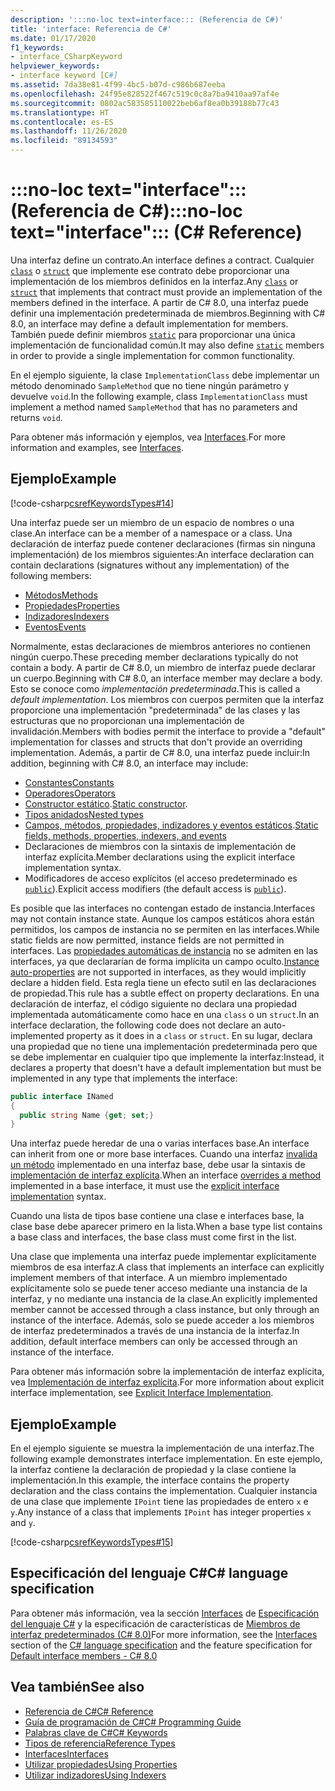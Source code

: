 ```yaml
---
description: ':::no-loc text=interface::: (Referencia de C#)'
title: 'interface: Referencia de C#'
ms.date: 01/17/2020
f1_keywords:
- interface_CSharpKeyword
helpviewer_keywords:
- interface keyword [C#]
ms.assetid: 7da38e81-4f99-4bc5-b07d-c986b687eeba
ms.openlocfilehash: 24f95e828522f467c519c0c8a7ba9410aa97af4e
ms.sourcegitcommit: 0802ac583585110022beb6af8ea0b39188b77c43
ms.translationtype: HT
ms.contentlocale: es-ES
ms.lasthandoff: 11/26/2020
ms.locfileid: "89134593"
---
```

# <a name="no-loc-textinterface-c-reference"></a><span data-ttu-id="587de-103">:::no-loc text="interface"::: (Referencia de C#)</span><span class="sxs-lookup"><span data-stu-id="587de-103">:::no-loc text="interface"::: (C# Reference)</span></span>

<span data-ttu-id="587de-104">Una interfaz define un contrato.</span><span class="sxs-lookup"><span data-stu-id="587de-104">An interface defines a contract.</span></span> <span data-ttu-id="587de-105">Cualquier [`class`](class.md) o [`struct`](../builtin-types/struct.md) que implemente ese contrato debe proporcionar una implementación de los miembros definidos en la interfaz.</span><span class="sxs-lookup"><span data-stu-id="587de-105">Any [`class`](class.md) or [`struct`](../builtin-types/struct.md) that implements that contract must provide an implementation of the members defined in the interface.</span></span> <span data-ttu-id="587de-106">A partir de C# 8.0, una interfaz puede definir una implementación predeterminada de miembros.</span><span class="sxs-lookup"><span data-stu-id="587de-106">Beginning with C# 8.0, an interface may define a default implementation for members.</span></span> <span data-ttu-id="587de-107">También puede definir miembros [`static`](static.md) para proporcionar una única implementación de funcionalidad común.</span><span class="sxs-lookup"><span data-stu-id="587de-107">It may also define [`static`](static.md) members in order to provide a single implementation for common functionality.</span></span>

<span data-ttu-id="587de-108">En el ejemplo siguiente, la clase `ImplementationClass` debe implementar un método denominado `SampleMethod` que no tiene ningún parámetro y devuelve `void`.</span><span class="sxs-lookup"><span data-stu-id="587de-108">In the following example, class `ImplementationClass` must implement a method named `SampleMethod` that has no parameters and returns `void`.</span></span>

<span data-ttu-id="587de-109">Para obtener más información y ejemplos, vea [Interfaces](../../programming-guide/interfaces/index.md).</span><span class="sxs-lookup"><span data-stu-id="587de-109">For more information and examples, see [Interfaces](../../programming-guide/interfaces/index.md).</span></span>

## <a name="example"></a><span data-ttu-id="587de-110">Ejemplo</span><span class="sxs-lookup"><span data-stu-id="587de-110">Example</span></span>

[!code-csharp[csrefKeywordsTypes#14](~/samples/snippets/csharp/VS_Snippets_VBCSharp/csrefKeywordsTypes/CS/keywordsTypes.cs#14)]

<span data-ttu-id="587de-111">Una interfaz puede ser un miembro de un espacio de nombres o una clase.</span><span class="sxs-lookup"><span data-stu-id="587de-111">An interface can be a member of a namespace or a class.</span></span> <span data-ttu-id="587de-112">Una declaración de interfaz puede contener declaraciones (firmas sin ninguna implementación) de los miembros siguientes:</span><span class="sxs-lookup"><span data-stu-id="587de-112">An interface declaration can contain declarations (signatures without any implementation) of the following members:</span></span>

- [<span data-ttu-id="587de-113">Métodos</span><span class="sxs-lookup"><span data-stu-id="587de-113">Methods</span></span>](../../programming-guide/classes-and-structs/methods.md)
- [<span data-ttu-id="587de-114">Propiedades</span><span class="sxs-lookup"><span data-stu-id="587de-114">Properties</span></span>](../../programming-guide/classes-and-structs/using-properties.md)
- [<span data-ttu-id="587de-115">Indizadores</span><span class="sxs-lookup"><span data-stu-id="587de-115">Indexers</span></span>](../../programming-guide/indexers/using-indexers.md)
- [<span data-ttu-id="587de-116">Eventos</span><span class="sxs-lookup"><span data-stu-id="587de-116">Events</span></span>](event.md)

<span data-ttu-id="587de-117">Normalmente, estas declaraciones de miembros anteriores no contienen ningún cuerpo.</span><span class="sxs-lookup"><span data-stu-id="587de-117">These preceding member declarations typically do not contain a body.</span></span> <span data-ttu-id="587de-118">A partir de C# 8.0, un miembro de interfaz puede declarar un cuerpo.</span><span class="sxs-lookup"><span data-stu-id="587de-118">Beginning with C# 8.0, an interface member may declare a body.</span></span> <span data-ttu-id="587de-119">Esto se conoce como *implementación predeterminada*.</span><span class="sxs-lookup"><span data-stu-id="587de-119">This is called a *default implementation*.</span></span> <span data-ttu-id="587de-120">Los miembros con cuerpos permiten que la interfaz proporcione una implementación "predeterminada" de las clases y las estructuras que no proporcionan una implementación de invalidación.</span><span class="sxs-lookup"><span data-stu-id="587de-120">Members with bodies permit the interface to provide a "default" implementation for classes and structs that don't provide an overriding implementation.</span></span> <span data-ttu-id="587de-121">Además, a partir de C# 8.0, una interfaz puede incluir:</span><span class="sxs-lookup"><span data-stu-id="587de-121">In addition, beginning with C# 8.0, an interface may include:</span></span>

- [<span data-ttu-id="587de-122">Constantes</span><span class="sxs-lookup"><span data-stu-id="587de-122">Constants</span></span>](const.md)
- [<span data-ttu-id="587de-123">Operadores</span><span class="sxs-lookup"><span data-stu-id="587de-123">Operators</span></span>](../operators/operator-overloading.md)
- <span data-ttu-id="587de-124">[Constructor estático](../../programming-guide/classes-and-structs/constructors.md#static-constructors).</span><span class="sxs-lookup"><span data-stu-id="587de-124">[Static constructor](../../programming-guide/classes-and-structs/constructors.md#static-constructors).</span></span>
- [<span data-ttu-id="587de-125">Tipos anidados</span><span class="sxs-lookup"><span data-stu-id="587de-125">Nested types</span></span>](../../programming-guide/classes-and-structs/nested-types.md)
- <span data-ttu-id="587de-126">[Campos, métodos, propiedades, indizadores y eventos estáticos](static.md).</span><span class="sxs-lookup"><span data-stu-id="587de-126">[Static fields, methods, properties, indexers, and events](static.md)</span></span>
- <span data-ttu-id="587de-127">Declaraciones de miembros con la sintaxis de implementación de interfaz explícita.</span><span class="sxs-lookup"><span data-stu-id="587de-127">Member declarations using the explicit interface implementation syntax.</span></span>
- <span data-ttu-id="587de-128">Modificadores de acceso explícitos (el acceso predeterminado es [`public`](access-modifiers.md)).</span><span class="sxs-lookup"><span data-stu-id="587de-128">Explicit access modifiers (the default access is [`public`](access-modifiers.md)).</span></span>

<span data-ttu-id="587de-129">Es posible que las interfaces no contengan estado de instancia.</span><span class="sxs-lookup"><span data-stu-id="587de-129">Interfaces may not contain instance state.</span></span> <span data-ttu-id="587de-130">Aunque los campos estáticos ahora están permitidos, los campos de instancia no se permiten en las interfaces.</span><span class="sxs-lookup"><span data-stu-id="587de-130">While static fields are now permitted, instance fields are not permitted in interfaces.</span></span> <span data-ttu-id="587de-131">Las [propiedades automáticas de instancia](../../programming-guide/classes-and-structs/auto-implemented-properties.md) no se admiten en las interfaces, ya que declararían de forma implícita un campo oculto.</span><span class="sxs-lookup"><span data-stu-id="587de-131">[Instance auto-properties](../../programming-guide/classes-and-structs/auto-implemented-properties.md) are not supported in interfaces, as they would implicitly declare a hidden field.</span></span> <span data-ttu-id="587de-132">Esta regla tiene un efecto sutil en las declaraciones de propiedad.</span><span class="sxs-lookup"><span data-stu-id="587de-132">This rule has a subtle effect on property declarations.</span></span> <span data-ttu-id="587de-133">En una declaración de interfaz, el código siguiente no declara una propiedad implementada automáticamente como hace en una `class` o un `struct`.</span><span class="sxs-lookup"><span data-stu-id="587de-133">In an interface declaration, the following code does not declare an auto-implemented property as it does in a `class` or `struct`.</span></span> <span data-ttu-id="587de-134">En su lugar, declara una propiedad que no tiene una implementación predeterminada pero que se debe implementar en cualquier tipo que implemente la interfaz:</span><span class="sxs-lookup"><span data-stu-id="587de-134">Instead, it declares a property that doesn't have a default implementation but must be implemented in any type that implements the interface:</span></span>

```csharp
public interface INamed
{
  public string Name {get; set;}
}
```

<span data-ttu-id="587de-135">Una interfaz puede heredar de una o varias interfaces base.</span><span class="sxs-lookup"><span data-stu-id="587de-135">An interface can inherit from one or more base interfaces.</span></span> <span data-ttu-id="587de-136">Cuando una interfaz [invalida un método](override.md) implementado en una interfaz base, debe usar la sintaxis de [implementación de interfaz explícita](../../programming-guide/interfaces/explicit-interface-implementation.md).</span><span class="sxs-lookup"><span data-stu-id="587de-136">When an interface [overrides a method](override.md) implemented in a base interface, it must use the [explicit interface implementation](../../programming-guide/interfaces/explicit-interface-implementation.md) syntax.</span></span>

<span data-ttu-id="587de-137">Cuando una lista de tipos base contiene una clase e interfaces base, la clase base debe aparecer primero en la lista.</span><span class="sxs-lookup"><span data-stu-id="587de-137">When a base type list contains a base class and interfaces, the base class must come first in the list.</span></span>

<span data-ttu-id="587de-138">Una clase que implementa una interfaz puede implementar explícitamente miembros de esa interfaz.</span><span class="sxs-lookup"><span data-stu-id="587de-138">A class that implements an interface can explicitly implement members of that interface.</span></span> <span data-ttu-id="587de-139">A un miembro implementado explícitamente solo se puede tener acceso mediante una instancia de la interfaz, y no mediante una instancia de la clase.</span><span class="sxs-lookup"><span data-stu-id="587de-139">An explicitly implemented member cannot be accessed through a class instance, but only through an instance of the interface.</span></span> <span data-ttu-id="587de-140">Además, solo se puede acceder a los miembros de interfaz predeterminados a través de una instancia de la interfaz.</span><span class="sxs-lookup"><span data-stu-id="587de-140">In addition, default interface members can only be accessed through an instance of the interface.</span></span>

<span data-ttu-id="587de-141">Para obtener más información sobre la implementación de interfaz explícita, vea [Implementación de interfaz explícita](../../programming-guide/interfaces/explicit-interface-implementation.md).</span><span class="sxs-lookup"><span data-stu-id="587de-141">For more information about explicit interface implementation, see [Explicit Interface Implementation](../../programming-guide/interfaces/explicit-interface-implementation.md).</span></span>

## <a name="example"></a><span data-ttu-id="587de-142">Ejemplo</span><span class="sxs-lookup"><span data-stu-id="587de-142">Example</span></span>

<span data-ttu-id="587de-143">En el ejemplo siguiente se muestra la implementación de una interfaz.</span><span class="sxs-lookup"><span data-stu-id="587de-143">The following example demonstrates interface implementation.</span></span> <span data-ttu-id="587de-144">En este ejemplo, la interfaz contiene la declaración de propiedad y la clase contiene la implementación.</span><span class="sxs-lookup"><span data-stu-id="587de-144">In this example, the interface contains the property declaration and the class contains the implementation.</span></span> <span data-ttu-id="587de-145">Cualquier instancia de una clase que implemente `IPoint` tiene las propiedades de entero `x` e `y`.</span><span class="sxs-lookup"><span data-stu-id="587de-145">Any instance of a class that implements `IPoint` has integer properties `x` and `y`.</span></span>

[!code-csharp[csrefKeywordsTypes#15](~/samples/snippets/csharp/VS_Snippets_VBCSharp/csrefKeywordsTypes/CS/keywordsTypes.cs#15)]

## <a name="c-language-specification"></a><span data-ttu-id="587de-146">Especificación del lenguaje C#</span><span class="sxs-lookup"><span data-stu-id="587de-146">C# language specification</span></span>

<span data-ttu-id="587de-147">Para obtener más información, vea la sección [Interfaces](~/_csharplang/spec/interfaces.md) de [Especificación del lenguaje C#](~/_csharplang/spec/introduction.md) y la especificación de características de [Miembros de interfaz predeterminados (C# 8.0)](~/_csharplang/proposals/csharp-8.0/default-interface-methods.md)</span><span class="sxs-lookup"><span data-stu-id="587de-147">For more information, see the [Interfaces](~/_csharplang/spec/interfaces.md) section of the [C# language specification](~/_csharplang/spec/introduction.md) and the feature specification for [Default interface members - C# 8.0](~/_csharplang/proposals/csharp-8.0/default-interface-methods.md)</span></span>

## <a name="see-also"></a><span data-ttu-id="587de-148">Vea también</span><span class="sxs-lookup"><span data-stu-id="587de-148">See also</span></span>

- [<span data-ttu-id="587de-149">Referencia de C#</span><span class="sxs-lookup"><span data-stu-id="587de-149">C# Reference</span></span>](../index.md)
- [<span data-ttu-id="587de-150">Guía de programación de C#</span><span class="sxs-lookup"><span data-stu-id="587de-150">C# Programming Guide</span></span>](../../programming-guide/index.md)
- [<span data-ttu-id="587de-151">Palabras clave de C#</span><span class="sxs-lookup"><span data-stu-id="587de-151">C# Keywords</span></span>](index.md)
- [<span data-ttu-id="587de-152">Tipos de referencia</span><span class="sxs-lookup"><span data-stu-id="587de-152">Reference Types</span></span>](reference-types.md)
- [<span data-ttu-id="587de-153">Interfaces</span><span class="sxs-lookup"><span data-stu-id="587de-153">Interfaces</span></span>](../../programming-guide/interfaces/index.md)
- [<span data-ttu-id="587de-154">Utilizar propiedades</span><span class="sxs-lookup"><span data-stu-id="587de-154">Using Properties</span></span>](../../programming-guide/classes-and-structs/using-properties.md)
- [<span data-ttu-id="587de-155">Utilizar indizadores</span><span class="sxs-lookup"><span data-stu-id="587de-155">Using Indexers</span></span>](../../programming-guide/indexers/using-indexers.md)
